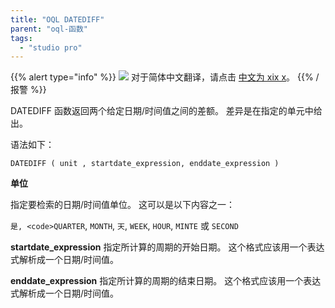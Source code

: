 ```yaml
---
title: "OQL DATEDIFF"
parent: "oql-函数"
tags:
  - "studio pro"
---
```


{{% alert type="info" %}}
<img src="attachments/chinese-translation/china.png" style="display: inline-block; margin: 0" /> 对于简体中文翻译，请点击 [中文为 xix x](https://cdn.mendix.tencent-cloud.com/documentation/refguide8/oql-datedeiff.pdf)。
{{% /报警 %}}

DATEDIFF 函数返回两个给定日期/时间值之间的差额。 差异是在指定的单元中给出。

语法如下：

```
DATEDIFF ( unit , startdate_expression, enddate_expression )
```

**单位**

指定要检索的日期/时间值单位。 这可以是以下内容之一：

`是, <code>QUARTER`, `MONTH`, `天`, `WEEK`, `HOUR`, `MINTE` 或 `SECOND`

**startdate_expression** 指定所计算的周期的开始日期。 这个格式应该用一个表达式解析成一个日期/时间值。

**enddate_expression** 指定所计算的周期的结束日期。 这个格式应该用一个表达式解析成一个日期/时间值。
